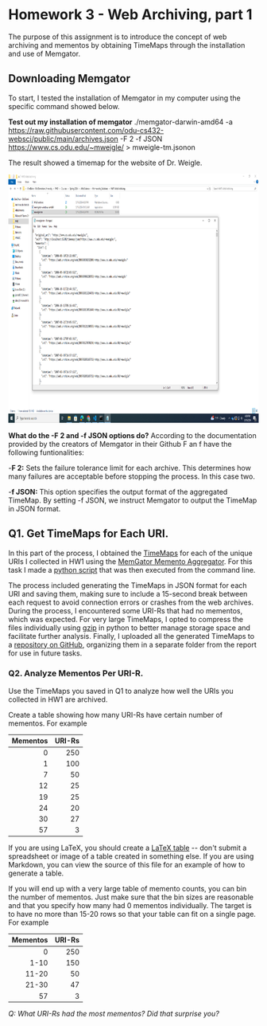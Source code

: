 # Homework 3 - Web Archiving, part 1 

The purpose of this assignment is to introduce the concept of web archiving and mementos by obtaining TimeMaps through the installation and use of Memgator.

## Downloading Memgator

To start, I tested the installation of Memgator in my computer using the specific command showed below.

**Test out my installation of memgator**
./memgator-darwin-amd64 -a https://raw.githubusercontent.com/odu-cs432-websci/public/main/archives.json -F 2 -f JSON https://www.cs.odu.edu/~mweigle/ > mweigle-tm.jsonon

The result showed a timemap for the website of Dr. Weigle.

<img src="Images/test_install_memgator.PNG" height="500" alt="">

**What do the -F 2 and -f JSON options do?**
According to the documentation provided by the creators of Memgator in their Github F an f have the following funtionalities:

-**F 2:** Sets the failure tolerance limit for each archive. This determines how many failures are acceptable before stopping the process. In this case two.

-**f JSON:** This option specifies the output format of the aggregated TimeMap. By setting -f JSON, we instruct Memgator to output the TimeMap in JSON format.

## Q1. Get TimeMaps for Each URI.

In this part of the process, I obtained the [TimeMaps](http://www.mementoweb.org/guide/quick-intro/) for each of the unique URIs I collected in HW1 using the [MemGator Memento Aggregator](https://github.com/oduwsdl/MemGator). For this task I made a [python script](https://github.com/jgbotello/Web-Science/blob/main/HW3-Web%20Archiving/get%20Timemaps/get_timemaps.py) that was then executed from the command line. 

The process included generating the TimeMaps in JSON format for each URI and saving them, making sure to include a 15-second break between each request to avoid connection errors or crashes from the web archives. During the process, I encountered some URI-Rs that had no mementos, which was expected. For very large TimeMaps, I opted to compress the files individually using [gzip](https://github.com/jgbotello/Web-Science/blob/main/HW3-Web%20Archiving/get%20Timemaps/compress.py) in python to better manage storage space and facilitate further analysis. Finally, I uploaded all the generated TimeMaps to a [repository on GitHub](https://github.com/jgbotello/Web-Science/tree/main/HW3-Web%20Archiving/get%20Timemaps/timemaps), organizing them in a separate folder from the report for use in future tasks.

### Q2. Analyze Mementos Per URI-R.

Use the TimeMaps you saved in Q1 to analyze how well the URIs you collected in HW1 are archived.

Create a table showing how many URI-Rs have certain number of mementos.  For example

|Mementos | URI-Rs |
|---------:|--------:|
|   0     |  250   |
|   1     |  100   |
|   7     |   50   |
|   12     |   25   |
|   19     |   25   |
|   24     |  20  |
|   30     |   27   |
|  57     |    3   |

If you are using LaTeX, you should create a [LaTeX table](https://www.overleaf.com/learn/latex/tables) -- don't submit a spreadsheet or image of a table created in something else.  If you are using Markdown, you can view the source of this file for an example of how to generate a table.

If you will end up with a very large table of memento counts, you can bin the number of mementos.  Just make sure that the bin sizes are reasonable and that you specify how many had 0 mementos individually. The target is to have no more than 15-20 rows so that your table can fit on a single page.  For example

|Mementos | URI-Rs |
|---------:|--------:|
|   0     |  250   |
|   1-10     |  150   |
|   11-20     |   50   |
|   21-30     |   47   |
|  57     |    3   |

*Q: What URI-Rs had the most mementos?  Did that surprise you?*
 

